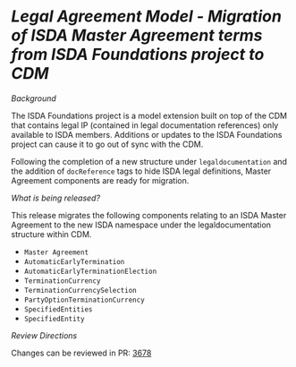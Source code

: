 # *Legal Agreement Model - Migration of ISDA Master Agreement terms from ISDA Foundations project to CDM*

_Background_

The ISDA Foundations project is a model extension built on top of the CDM that contains legal IP (contained in legal documentation references) only available to ISDA members. Additions or updates to the ISDA Foundations project can cause it to go out of sync with the CDM.

Following the completion of a new structure under `legaldocumentation` and the addition of `docReference` tags to hide ISDA legal definitions, Master Agreement components are ready for migration.

_What is being released?_

This release migrates the following components relating to an ISDA Master Agreement to the new ISDA namespace under the legaldocumentation structure within CDM.
- `Master Agreement`
- `AutomaticEarlyTermination`
- `AutomaticEarlyTerminationElection`
- `TerminationCurrency`
- `TerminationCurrencySelection`
- `PartyOptionTerminationCurrency`
- `SpecifiedEntities`
- `SpecifiedEntity`

_Review Directions_

Changes can be reviewed in PR: [3678](https://github.com/finos/common-domain-model/pull/3678)
